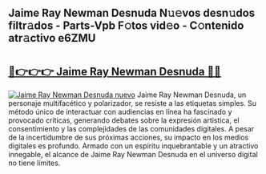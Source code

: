 ## Jaime Ray Newman Desnuda N𝚞𝚎vos desn𝚞dos filtr𝚊dos - Parts-Vpb F𝚘tos vid𝚎o - C𝚘ntenido atr𝚊ctivo e6ZMU

# <h2><a href="http://mb6vfnd.tromn.icu/?c=Jaime+Ray+Newman+Desnuda">🔗👉👉👉 Jaime Ray Newman Desnuda 🔗🔗</a></h2>

[![Jaime Ray Newman Desnuda nuevo](https://i.imgur.com/pEAQMta.gif)](http://mb6vfnd.tromn.icu/?c=Jaime+Ray+Newman+Desnuda)
Jaime Ray Newman Desnuda, un personaje multifacético y polarizador, se resiste a las etiquetas simples. Su método único de interactuar con audiencias en línea ha fascinado y provocado críticas, generando debates sobre la expresión artística, el consentimiento y las complejidades de las comunidades digitales. A pesar de la incertidumbre de sus próximas acciones, su impacto en los medios digitales es profundo. Armado con un espíritu inquebrantable y un atractivo innegable, el alcance de Jaime Ray Newman Desnuda en el universo digital no tiene límites.
